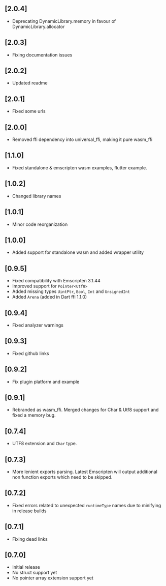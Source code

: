## [2.0.4]
* Deprecating DynamicLibrary.memory in favour of DynamicLibrary.allocator

## [2.0.3]
* Fixing documentation issues

## [2.0.2]
* Updated readme

## [2.0.1]
* Fixed some urls

## [2.0.0]
* Removed ffi dependency into universal_ffi, making it pure wasm_ffi

## [1.1.0]
* Fixed standalone & emscripten wasm examples, flutter example.

## [1.0.2]
* Changed library names

## [1.0.1]
* Minor code reorganization

## [1.0.0]
* Added support for standalone wasm and added wrapper utility

## [0.9.5]
* Fixed compatibility with Emscripten 3.1.44
* Improved support for `Pointer<Utf8>`
* Added missing types `UintPtr`, `Bool`, `Int` and `UnsignedInt`
* Added `Arena` (added in Dart ffi 1.1.0)

## [0.9.4]
* Fixed analyzer warnings

## [0.9.3]
* Fixed github links

## [0.9.2]
* Fix plugin platform and example

## [0.9.1]
* Rebranded as wasm_ffi. Merged changes for Char & Utf8 support and fixed a memory bug.

## [0.7.4]
* UTF8 extension and `Char` type.

## [0.7.3]
* More lenient exports parsing. Latest Emscripten will output additional non function exports which need to be skipped.

## [0.7.2]
* Fixed errors related to unexpected `runtimeType` names due to minifying in release builds

## [0.7.1]
* Fixing dead links

## [0.7.0]
* Initial release
* No struct support yet
* No pointer array extension support yet